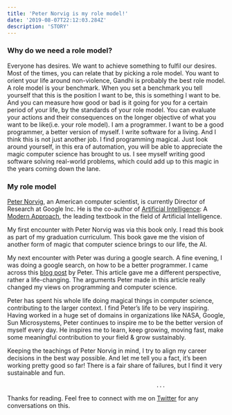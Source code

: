 ```yaml
---
title: 'Peter Norvig is my role model!'
date: '2019-08-07T22:12:03.284Z'
description: 'STORY'
---
```


### Why do we need a role model?

Everyone has desires. We want to achieve something to fulfil our desires. Most of the times, you can relate that by picking a role model. You want to orient your life around non-violence, Gandhi is probably the best role model. A role model is your benchmark. When you set a benchmark you tell yourself that this is the position I want to be, this is something I want to be. And you can measure how good or bad is it going for you for a certain period of your life, by the standards of your role model. You can evaluate your actions and their consequences on the longer objective of what you want to be like(i.e. your role model).
I am a programmer. I want to be a good programmer, a better version of myself. I write software for a living. And I think this is not just another job. I find programming magical. Just look around yourself, in this era of automation, you will be able to appreciate the magic computer science has brought to us. I see myself writing good software solving real-world problems, which could add up to this magic in the years coming down the lane.


### My role model

[Peter Norvig](https://norvig.com/bio.html), an American computer scientist, is currently Director of Research at Google Inc. He is the co-author of [Artificial Intelligence](http://aima.cs.berkeley.edu/): A [Modern Approach](http://aima.cs.berkeley.edu/), the leading textbook in the field of Artificial Intelligence.

My first encounter with Peter Norvig was via this book only. I read this book as part of my graduation curriculum. This book gave me the vision of another form of magic that computer science brings to our life, the AI.

My next encounter with Peter was during a google search. A fine evening, I was doing a google search, on how to be a better programmer. I came across this [blog post](https://norvig.com/21-days.html) by Peter. This article gave me a different perspective, rather a life-changing. The arguments Peter made in this article really changed my views on programming and computer science.

Peter has spent his whole life doing magical things in computer science, contributing to the larger context. I find Peter’s life to be very inspiring. Having worked in a huge set of domains in organizations like NASA, Google, Sun Microsystems, Peter continues to inspire me to be the better version of myself every day. He inspires me to learn, keep growing, moving fast, make some meaningful contribution to your field & grow sustainably.

Keeping the teachings of Peter Norvig in mind, I try to align my career decisions in the best way possible. And let me tell you a fact, it’s been working pretty good so far! There is a fair share of failures, but I find it very sustainable and fun.

                                                    ...

Thanks for reading. Feel free to connect with me on [Twitter](https://twitter.com/whoAbhishekSah) for any conversations on this.